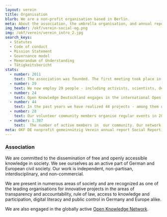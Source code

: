 ```yaml
---
layout: verein
title: Organisation
blurb: We are a non-profit organisation based in Berlin.
meta: About the association, the umbrella organisation, and annual reports
img_header: /okf/verein-social-og.png
img: /okf/verein/verein_intro_2.jpg
search_keys:
  - Statutes
  - Code of conduct
  - Mission Statement
  - Governance model
  - Memorandum of Understanding
  - Tätigkeitsbericht
stats:
  - number: 2011
    text: The association was founded. The first meeting took place in 2010 at the re:publica with Rufus Pollock, initiator of the Open Knowledge Network.
  - number: 29
    text: We now employ 29 people - including activists, scientists, developers, policy specialists and designers.
  - number: 24
    text: Open Knowledge Deutschland engages in the international Open Knowledge network. The network includes organisations from a total of 24 countries.
  - number: 44
    text: In the past years we have realized 44 projects - among them campaigns, hackathons, community support, educational offers and software solutions.
  - number: 28
    text: Our volunteer community members organise regular events in 28 cities throughout Germany.
  - number: 1.387
    text:  The number of active members in  our community. Our network contains a wide range of knowledge on Open Data, Open Government and Civic Tech.
meta: OKF DE nonprofit gemeinnützig Verein annual report Social Reporting Standard
---
```


### Association

We are committed to the dissemination of free and openly accessible knowledge in society. We see ourselves as an active part of German and European civil society. Our work is independent, non-partisan, interdisciplinary, and non-commercial.

We are present in numerous areas of society and are recognized as one of the leading organisations for innovative projects in the areas of transparency and accountability, rule of law, access to knowledge and participation, digital literacy and public control in Germany and Europe alike.

We are also engaged in the globally active [Open Knowledge Network](https://okfn.org/network/).
